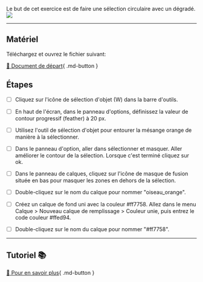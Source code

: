 Le but de cet exercice est de faire une sélection circulaire avec un dégradé. 
<img src="images/08_mesange_orange.png">
***  

## Matériel
Téléchargez et ouvrez le fichier suivant:   

[📁 Document de départ](https://tim-montmorency.com/compendium/582-121%E2%80%93illustration-numerique/exercices_photoshop/images/mesange.jpg){ .md-button }   <br>

## Étapes

- [ ] Cliquez sur l'icône de sélection d'objet (W) dans la barre d'outils.
- [ ] En haut de l'écran, dans le panneau d'options, définissez la valeur de contour progressif (feather) à 20 px.
- [ ] Utilisez l'outil de sélection d'objet pour entourer la mésange orange de manière à la sélectionner. 
- [ ] Dans le panneau d'option, aller dans sélectionner et masquer. Aller améliorer le contour de la sélection. Lorsque c'est terminé cliquez sur ok. 
- [ ] Dans le panneau de calques, cliquez sur l'icône de masque de fusion située en bas pour masquer les zones en dehors de la sélection.
- [ ] Double-cliquez sur le nom du calque pour nommer "oiseau_orange".
- [ ] Créez un calque de fond uni avec la couleur #ff7758. Allez dans le menu Calque > Nouveau calque de remplissage > Couleur unie, puis entrez le code couleur #ffed94.
- [ ] Double-cliquez sur le nom du calque pour nommer "#ff7758".


***  
## Tutoriel 📚
[📖 Pour en savoir plus](){ .md-button }   <br>




